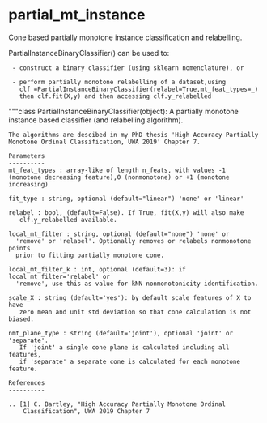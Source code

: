 # partial_mt_instance
Cone based partially monotone instance classification and relabelling.

PartialInstanceBinaryClassifier() can be used to:

     - construct a binary classifier (using sklearn nomenclature), or
     
     - perform partially monotone relabelling of a dataset,using 
       clf =PartialInstanceBinaryClassifier(relabel=True,mt_feat_types=_) 
       then clf.fit(X,y) and then accessing clf.y_relabelled


"""class PartialInstanceBinaryClassifier(object):
    A partially monotone instance based classifier (and relabelling algorithm).
    
    The algorithms are descibed in my PhD thesis 'High Accuracy Partially 
    Monotone Ordinal Classification, UWA 2019' Chapter 7.
                 
    Parameters
    ----------
    mt_feat_types : array-like of length n_feats, with values -1 
    (monotone decreasing feature),0 (nonmonotone) or +1 (monotone increasing)

    fit_type : string, optional (default="linear") 'none' or 'linear'

    relabel : bool, (default=False). If True, fit(X,y) will also make
       clf.y_relabelled available.

    local_mt_filter : string, optional (default="none") 'none' or 
      'remove' or 'relabel'. Optionally removes or relabels nonmonotone points
      prior to fitting partially monotone cone.

    local_mt_filter_k : int, optional (default=3): if local_mt_filter='relabel' or 
      'remove', use this as value for kNN nonmonotonicity identification.
      
    scale_X : string (default='yes'): by default scale features of X to have 
       zero mean and unit std deviation so that cone calculation is not biased.

    nmt_plane_type : string (default='joint'), optional 'joint' or 'separate'. 
       If 'joint' a single cone plane is calculated including all features,
       if 'separate' a separate cone is calculated for each monotone feature.

    References
    ----------

    .. [1] C. Bartley, "High Accuracy Partially Monotone Ordinal 
        Classification", UWA 2019 Chapter 7
